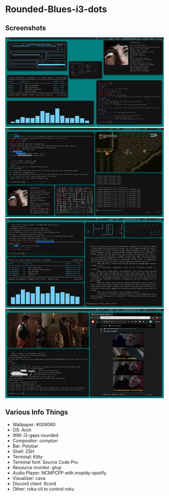 # Rounded-Blues-i3-dots

## Screenshots
![SCREENSHOT 1](https://github.com/darovit/Rounded-Blues-i3-dots/blob/master/Screenshots/2019-09-30-191827_3840x2160_scrot.png?raw=true)
![SCREENSHOT 2](https://github.com/darovit/Rounded-Blues-i3-dots/blob/master/Screenshots/2019-10-02-181917_3840x2160_scrot.png?raw=true)
![SCREENSHOT 3](https://github.com/darovit/Rounded-Blues-i3-dots/blob/master/Screenshots/2019-10-04-120521_3840x2160_scrot.png?raw=true)
![SCREENSHOT 4](https://github.com/darovit/Rounded-Blues-i3-dots/blob/master/Screenshots/2019-10-04-121603_3840x2160_scrot.png?raw=true)

## Various Info Things


* Wallpaper: #008080
* OS: Arch
* WM: i3-gaps rounded
* Compositor: compton
* Bar: Polybar
* Shell: ZSH 
* Terminal: Kitty
* Terminal font: Source Code Pro
* Resource monitor: gtop
* Audio Player: NCMPCPP with mopidy-spotify
* Visualizer: cava
* Discord client: 6cord
* Other: roku-cli to control roku
